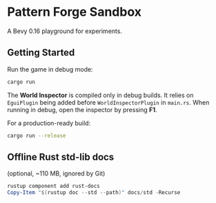 # Pattern Forge Sandbox

A Bevy 0.16 playground for experiments.

## Getting Started

Run the game in debug mode:

```bash
cargo run
```

The **World Inspector** is compiled only in debug builds. It relies on
`EguiPlugin` being added before `WorldInspectorPlugin` in `main.rs`. When
running in debug, open the inspector by pressing **F1**.

For a production-ready build:

```bash
cargo run --release
```

## Offline Rust std-lib docs

(optional, ~110 MB, ignored by Git)

```powershell
rustup component add rust-docs
Copy-Item "$(rustup doc --std --path)" docs/std -Recurse
```
